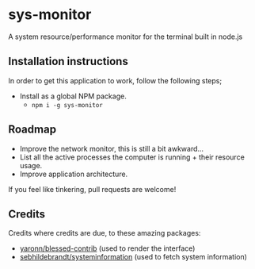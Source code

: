 # sys-monitor

A system resource/performance monitor for the terminal built in node.js

## Installation instructions

In order to get this application to work, follow the following steps;

* Install as a global NPM package.
    * `npm i -g sys-monitor`

## Roadmap

* Improve the network monitor, this is still a bit awkward...
* List all the active processes the computer is running + their resource usage.
* Improve application architecture.

If you feel like tinkering, pull requests are welcome!

## Credits

Credits where credits are due, to these amazing packages:

* [yaronn/blessed-contrib](https://github.com/yaronn/blessed-contrib) (used to render the interface)
* [sebhildebrandt/systeminformation](https://github.com/sebhildebrandt/systeminformation) (used to fetch system information)